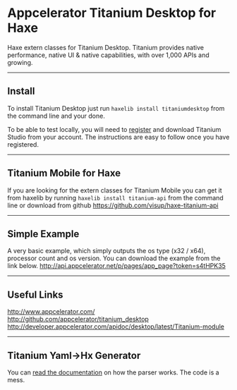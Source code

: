 # Appcelerator Titanium Desktop for Haxe #

Haxe extern classes for Titanium Desktop. Titanium provides native performance, native
UI & native capabilities, with over 1,000 APIs and growing.

---

## Install ##

To install Titanium Desktop just run ```haxelib install titaniumdesktop``` from the command line and your done.

To be able to test locally, you will need to [register](https://my.appcelerator.com/auth/signup) and download Titanium Studio from your account. The instructions are easy to follow once you have registered.

---

## Titanium Mobile for Haxe ##

If you are looking for the extern classes for Titanium Mobile you can get it from haxelib by running ```haxelib install titanium-api``` from the command line or download from github https://github.com/visup/haxe-titanium-api

---

## Simple Example ##

A very basic example, which simply outputs the os type (x32 / x64), processor count and os version. You can download the example from the link below.
http://api.appcelerator.net/p/pages/app_page?token=s4tHPK35

---

## Useful Links ##

http://www.appcelerator.com/  
http://github.com/appcelerator/titanium_desktop  
http://developer.appcelerator.com/apidoc/desktop/latest/Titanium-module  

---

## Titanium Yaml->Hx Generator ##

You can [read the documentation](http://skial.github.com/haXe-titanium-desktop/docs/Main.html) on how the parser works. The code is a mess.